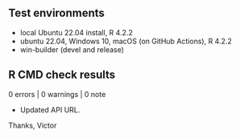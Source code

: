 ## Test environments

* local Ubuntu 22.04 install, R 4.2.2
* ubuntu 22.04, Windows 10, macOS (on GitHub Actions), R 4.2.2
* win-builder (devel and release)

## R CMD check results

0 errors | 0 warnings | 0 note

* Updated API URL.

Thanks,
Victor
